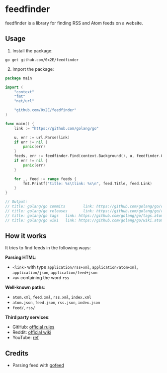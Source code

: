 # feedfinder

feedfinder is a library for finding RSS and Atom feeds on a website.

## Usage

1. Install the package:

```shell
go get github.com/0x2E/feedfinder
```

2. Import the package:

```go
package main

import (
	"context"
	"fmt"
	"net/url"

	"github.com/0x2E/feedfinder"
)

func main() {
	link := "https://github.com/golang/go"

	u, err := url.Parse(link)
	if err != nil {
		panic(err)
	}
	feeds, err := feedfinder.Find(context.Background(), u, feedfinder.Options{})
	if err != nil {
		panic(err)
	}

	for _, feed := range feeds {
		fmt.Printf("title: %s\tlink: %s\n", feed.Title, feed.Link)
	}
}

// Output:
// title: golang/go commits        link: https://github.com/golang/go/commits.atom
// title: golang/go releases       link: https://github.com/golang/go/releases.atom
// title: golang/go tags   link: https://github.com/golang/go/tags.atom
// title: golang/go wiki   link: https://github.com/golang/go/wiki.atom
```

## How it works

It tries to find feeds in the following ways:

**Parsing HTML**:

- `<link>` with type `application/rss+xml`, `application/atom+xml`, `application/json`, `application/feed+json`
- `<a>` containing the word `rss`

**Well-known paths**:

- `atom.xml`, `feed.xml`, `rss.xml`, `index.xml`
- `atom.json`, `feed.json`, `rss.json`, `index.json`
- `feed/`, `rss/`

**Third party services**:

- GitHub: [official rules](https://docs.github.com/en/rest/activity/feeds?apiVersion=2022-11-28)
- Reddit: [official wiki](https://www.reddit.com/wiki/rss/)
- YouTube: [ref](https://authory.com/blog/create-a-youtube-rss-feed-with-vastly-increased-limits)

## Credits

- Parsing feed with [gofeed](https://github.com/mmcdole/gofeed)
